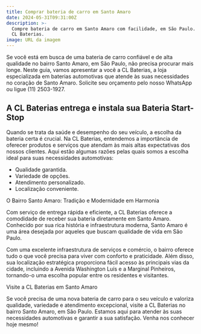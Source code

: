 ```yaml
---
title: Comprar bateria de carro em Santo Amaro
date: 2024-05-31T09:31:00Z
description: >-
  Compre bateria de carro em Santo Amaro com facilidade, em São Paulo. Conheça a
  CL Baterias.
image: URL da imagem
---
```

Se você está em busca de uma bateria de carro confiável e de alta qualidade no bairro Santo Amaro, em São Paulo, não precisa procurar mais longe. Neste guia, vamos apresentar a você a CL Baterias, a loja especializada em baterias automotivas que atende às suas necessidades no coração de Santo Amaro. Solicite seu orçamento pelo nosso WhatsApp ou ligue (11) 2503-1927.

## A CL Baterias entrega e instala sua Bateria Start-Stop

Quando se trata da saúde e desempenho do seu veículo, a escolha da bateria certa é crucial. Na CL Baterias, entendemos a importância de oferecer produtos e serviços que atendam às mais altas expectativas dos nossos clientes. Aqui estão algumas razões pelas quais somos a escolha ideal para suas necessidades automotivas:

* Qualidade garantida.
* Variedade de opções.
* Atendimento personalizado.
* Localização conveniente.

O Bairro Santo Amaro: Tradição e Modernidade em Harmonia

Com serviço de entrega rápida e eficiente, a CL Baterias oferece a comodidade de receber sua bateria diretamente em Santo Amaro. Conhecido por sua rica história e infraestrutura moderna, Santo Amaro é uma área desejada por aqueles que buscam qualidade de vida em São Paulo.

Com uma excelente infraestrutura de serviços e comércio, o bairro oferece tudo o que você precisa para viver com conforto e praticidade. Além disso, sua localização estratégica proporciona fácil acesso às principais vias da cidade, incluindo a Avenida Washington Luís e a Marginal Pinheiros, tornando-o uma escolha popular entre os residentes e visitantes.

Visite a CL Baterias em Santo Amaro

Se você precisa de uma nova bateria de carro para o seu veículo e valoriza qualidade, variedade e atendimento excepcional, visite a CL Baterias no bairro Santo Amaro, em São Paulo. Estamos aqui para atender às suas necessidades automotivas e garantir a sua satisfação. Venha nos conhecer hoje mesmo!